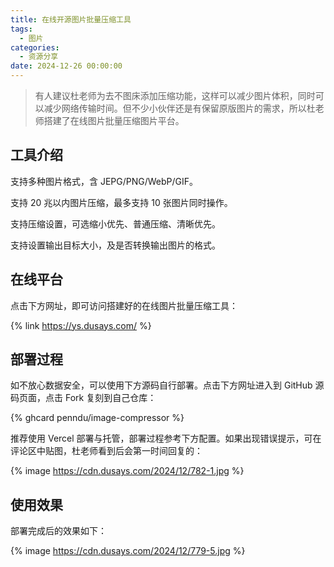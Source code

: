 ```yaml
---
title: 在线开源图片批量压缩工具
tags:
  - 图片
categories:
  - 资源分享
date: 2024-12-26 00:00:00
---
```


> 有人建议杜老师为去不图床添加压缩功能，这样可以减少图片体积，同时可以减少网络传输时间。但不少小伙伴还是有保留原版图片的需求，所以杜老师搭建了在线图片批量压缩图片平台。

<!-- more -->

## 工具介绍

支持多种图片格式，含 JEPG/PNG/WebP/GIF。

支持 20 兆以内图片压缩，最多支持 10 张图片同时操作。

支持压缩设置，可选缩小优先、普通压缩、清晰优先。

支持设置输出目标大小，及是否转换输出图片的格式。

## 在线平台

点击下方网址，即可访问搭建好的在线图片批量压缩工具：

{% link https://ys.dusays.com/ %}

## 部署过程

如不放心数据安全，可以使用下方源码自行部署。点击下方网址进入到 GitHub 源码页面，点击 Fork 复刻到自己仓库：

{% ghcard penndu/image-compressor %}

推荐使用 Vercel 部署与托管，部署过程参考下方配置。如果出现错误提示，可在评论区中贴图，杜老师看到后会第一时间回复的：

{% image https://cdn.dusays.com/2024/12/782-1.jpg %}

## 使用效果

部署完成后的效果如下：

{% image https://cdn.dusays.com/2024/12/779-5.jpg %}